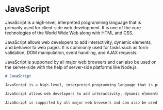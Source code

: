 # JavaScript

JavaScript is a high-level, interpreted programming language that is primarily used for client-side web development. It is one of the core technologies of the World Wide Web along with HTML and CSS.

JavaScript allows web developers to add interactivity, dynamic elements, and behavior to web pages. It is commonly used for tasks such as form validation, DOM manipulation, event handling, and AJAX requests.

JavaScript is supported by all major web browsers and can also be used on the server-side with the help of server-side platforms like Node.js.

```markdown
# JavaScript

JavaScript is a high-level, interpreted programming language that is primarily used for client-side web development. It is one of the core technologies of the World Wide Web along with HTML and CSS.

JavaScript allows web developers to add interactivity, dynamic elements, and behavior to web pages. It is commonly used for tasks such as form validation, DOM manipulation, event handling, and AJAX requests.

JavaScript is supported by all major web browsers and can also be used on the server-side with the help of server-side platforms like Node.js.
```